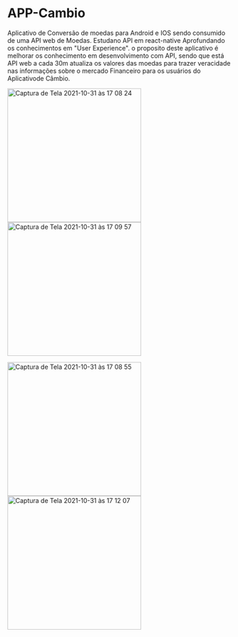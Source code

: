 # APP-Cambio
Aplicativo  de Conversão de moedas para Android e IOS sendo consumido de uma API web de Moedas. Estudano API em react-native Aprofundando os conhecimentos em "User Experience". o proposito deste aplicativo é melhorar os conhecimento em desenvolvimento com API, sendo que está API web a cada 30m atualiza os valores das moedas para trazer veracidade nas informações sobre o mercado Financeiro para os usuários do Aplicativode Câmbio.




<img width="300" alt="Captura de Tela 2021-10-31 às 17 08 24" src="https://user-images.githubusercontent.com/41402809/139601056-d795c8d6-7f76-4978-8ae3-ff624afc597b.png"><img width="300" alt="Captura de Tela 2021-10-31 às 17 09 57" src="https://user-images.githubusercontent.com/41402809/139601168-46ba05f0-6b82-4031-8fe7-c1e1562c3eb2.png">

<img width="300" alt="Captura de Tela 2021-10-31 às 17 08 55" src="https://user-images.githubusercontent.com/41402809/139601173-8c0a50d5-e970-462c-8a30-c491b89eda50.png"><img width="300" alt="Captura de Tela 2021-10-31 às 17 12 07" src="https://user-images.githubusercontent.com/41402809/139601175-b729a95a-f2aa-4943-b6a3-1272a073d613.png">
